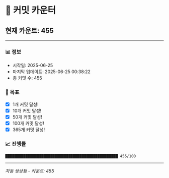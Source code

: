 # 🔢 커밋 카운터

## 현재 카운트: 455

---

### 📊 정보
- 시작일: 2025-06-25
- 마지막 업데이트: 2025-06-25 00:38:22
- 총 커밋 수: 455

### 🎯 목표
- [x] 1개 커밋 달성!
- [x] 10개 커밋 달성!
- [x] 50개 커밋 달성!
- [x] 100개 커밋 달성!
- [x] 365개 커밋 달성!

### 📈 진행률
```
██████████████████████████████████████████████████ 455/100
```

---
*자동 생성됨 - 카운트: 455*
